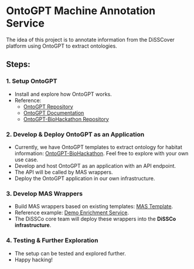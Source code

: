 # OntoGPT Machine Annotation Service

The idea of this project is to annotate information from the DiSSCover platform using OntoGPT to extract ontologies.

## Steps:

### 1. Setup OntoGPT
- Install and explore how OntoGPT works.
- Reference: 
  - [OntoGPT Repository](https://github.com/monarch-initiative/ontogpt)
  - [OntoGPT Documentation](https://monarch-initiative.github.io/ontogpt/)
  - [OntoGPT-BioHackathon Repository](https://github.com/RajapreethiRajendran/ontoGPT-BioHackathon)

### 2. Develop & Deploy OntoGPT as an Application
- Currently, we have OntoGPT templates to extract ontology for habitat information: [OntoGPT-BioHackathon](https://github.com/RajapreethiRajendran/ontoGPT-BioHackathon). Feel free to explore with your own use case.
- Develop and host OntoGPT as an application with an API endpoint.
- The API will be called by MAS wrappers.
- Deploy the OntoGPT application in our own infrastructure.

### 3. Develop MAS Wrappers
- Build MAS wrappers based on existing templates: [MAS Template](https://github.com/diSSCo/machine-annotation-service-template).
- Reference example: [Demo Enrichment Service](https://github.com/DiSSCo/demo-enrichment-service-image).
- The DiSSCo core team will deploy these wrappers into the **DiSSCo infrastructure**.

### 4. Testing & Further Exploration
- The setup can be tested and explored further.
- Happy hacking!

